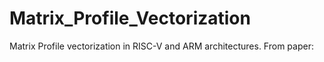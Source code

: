 # Matrix_Profile_Vectorization
Matrix Profile vectorization in RISC-V and ARM architectures. From paper:
